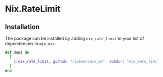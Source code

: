 # Nix.RateLimit

## Installation

The package can be installed by adding `nix_rate_limit` to your list of dependencies in `mix.exs`:

```elixir
def deps do
  [
    {:nix_rate_limit, github: "nicksen/nix_ex", subdir: "nix_rate_limit", depth: 1}
  ]
end
```
